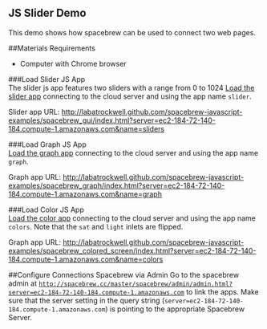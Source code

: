 JS Slider Demo
---------------

This demo shows how spacebrew can be used to connect two web pages. 

##Materials Requirements
* Computer with Chrome browser
  
###Load Slider JS App  
The slider js app features two sliders with a range from 0 to 1024
[Load the slider app](http://labatrockwell.github.com/spacebrew-javascript-examples/spacebrew_gui/index.html?server=ec2-184-72-140-184.compute-1.amazonaws.com&name=sliders) connecting to the cloud server and using the app name `slider`.

Slider app URL: http://labatrockwell.github.com/spacebrew-javascript-examples/spacebrew_gui/index.html?server=ec2-184-72-140-184.compute-1.amazonaws.com&name=sliders  

###Load Graph JS App  
[Load the graph app](http://labatrockwell.github.com/spacebrew-javascript-examples/spacebrew_graph/index.html?server=ec2-184-72-140-184.compute-1.amazonaws.com&name=graph) connecting to the cloud server and using the app name `graph`.

Graph app URL: http://labatrockwell.github.com/spacebrew-javascript-examples/spacebrew_graph/index.html?server=ec2-184-72-140-184.compute-1.amazonaws.com&name=graph  

###Load Color JS App  
[Load the color app](http://labatrockwell.github.com/spacebrew-javascript-examples/spacebrew_colored_screen/index.html?server=ec2-184-72-140-184.compute-1.amazonaws.com&name=colors) connecting to the cloud server and using the app name `colors`. Note that the `sat` and `light` inlets are flipped.

Graph app URL: http://labatrockwell.github.com/spacebrew-javascript-examples/spacebrew_colored_screen/index.html?server=ec2-184-72-140-184.compute-1.amazonaws.com&name=colors  

##Configure Connections Spacebrew via Admin
Go to the spacebrew admin at [`http://spacebrew.cc/master/spacebrew/admin/admin.html?server=ec2-184-72-140-184.compute-1.amazonaws.com`](http://spacebrew.cc/master/spacebrew/admin/admin.html?server=ec2-184-72-140-184.compute-1.amazonaws.com) to link the apps. Make sure that the server setting in the query string (`server=ec2-184-72-140-184.compute-1.amazonaws.com`) is pointing to the appropriate Spacebrew Server.



